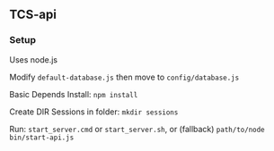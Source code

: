 ## TCS-api ##

### Setup ###

Uses node.js

Modify `default-database.js` then move to `config/database.js`

Basic Depends Install: `npm install`

Create DIR Sessions in folder: `mkdir sessions`

Run: `start_server.cmd` or `start_server.sh`, or (fallback) `path/to/node bin/start-api.js`